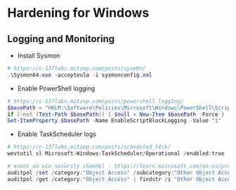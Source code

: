 # Hardening for Windows

## Logging and Monitoring
- Install Sysmon
```PowerShell
# https://c-137labs.mitzep.com/posts/sysm0n/
.\Sysmon64.exe -accepteula -i sysmonconfig.xml
```
- Enable PowerShell logging
```PowerShell
# https://c-137labs.mitzep.com/posts/powershell_logg1ng/
$basePath = "HKLM:\Software\Policies\Microsoft\Windows\PowerShell\ScriptBlockLogging"
if (-not (Test-Path $basePath)) { $null = New-Item $basePath -Force }
Set-ItemProperty $basePath -Name EnableScriptBlockLogging -Value "1"
```
- Enable TaskScheduler logs
```PowerShell
# https://c-137labs.mitzep.com/posts/scheduled_t4sk/
wevtutil sl Microsoft-Windows-TaskScheduler/Operational /enabled:true

# event on win security channel - https://learn.microsoft.com/en-us/previous-versions/windows/it-pro/windows-10/security/threat-protection/auditing/event-4702
auditpol /set /category:"Object Access" /subcategory:"Other Object Access Events" /success:enable
auditpol /get /category:"Object Access" | findstr /i "Other Object Access Events"
```
